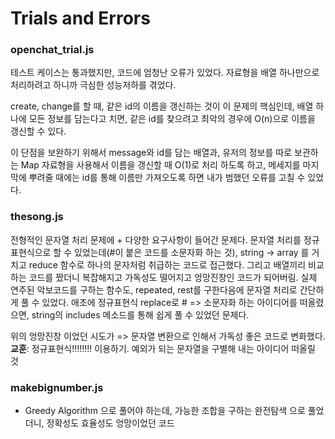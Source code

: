 # Trials and Errors
### openchat_trial.js
테스트 케이스는 통과했지만, 코드에 엄청난 오류가 있었다. 자료형을 배열 하나만으로 처리하려고 하니까 극심한 성능저하를 겪었다.

create, change를 할 때, 같은 id의 이름을 갱신하는 것이 이 문제의 핵심인데, 배열 하나에 모든 정보를 담는다고 치면, 같은 id를 찾으려고 최악의 경우에 O(n)으로 이름을 갱신할 수 있다. 

이 단점을 보완하기 위해서 message와 id를 담는 배열과, 유저의 정보를 따로 보관하는 Map 자료형을 사용해서 이름을 갱신할 때 O(1)로 처리 하도록 하고, 메세지를 마지막에 뿌려줄 때에는 id를 통해 이름만 가져오도록 하면 내가 범했던 오류를 고칠 수 있었다.

### thesong.js
전형적인 문자열 처리 문제에 + 다양한 요구사항이 들어간 문제다.
문자열 처리를 정규표현식으로 할 수 있었는데(#이 붙은 코드를 소문자화 하는 것), string -> array 를 거치고 reduce 함수로 하나의 문자처럼 취급하는 코드로 접근했다. 그리고 배열끼리 비교하는 코드를 짰더니 복잡해지고 가독성도 떨어지고 엉망진창인 코드가 되어버림.
실제 연주된 악보코드를 구하는 함수도, repeated, rest를 구한다음에 문자열 처리로 간단하게 풀 수 있었다.
애초에 정규표현식 replace로 # => 소문자화 하는 아이디어를 떠올렸으면, string의 includes 메소드를 통해 쉽게 풀 수 있었던 문제다.

위의 엉망진창 이었던 시도가 => 문자열 변환으로 인해서 가독성 좋은 코드로 변화했다. 
**교훈**: 정규표현식!!!!!!!! 이용하기. 예외가 되는 문자열을 구별해 내는 아이디어 떠올릴 것

### makebignumber.js 
- Greedy Algorithm 으로 풀어야 하는데, 가능한 조합을 구하는 완전탐색 으로 풀었더니, 정확성도 효율성도 엉망이었던 코드
